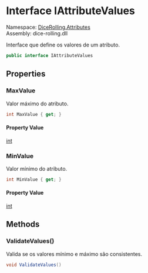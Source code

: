 # <a id="DiceRolling_Attributes_IAttributeValues"></a> Interface IAttributeValues

Namespace: [DiceRolling.Attributes](DiceRolling.Attributes.md)  
Assembly: dice\-rolling.dll  

Interface que define os valores de um atributo.

```csharp
public interface IAttributeValues
```

## Properties

### <a id="DiceRolling_Attributes_IAttributeValues_MaxValue"></a> MaxValue

Valor máximo do atributo.

```csharp
int MaxValue { get; }
```

#### Property Value

 [int](https://learn.microsoft.com/dotnet/api/system.int32)

### <a id="DiceRolling_Attributes_IAttributeValues_MinValue"></a> MinValue

Valor mínimo do atributo.

```csharp
int MinValue { get; }
```

#### Property Value

 [int](https://learn.microsoft.com/dotnet/api/system.int32)

## Methods

### <a id="DiceRolling_Attributes_IAttributeValues_ValidateValues"></a> ValidateValues\(\)

Valida se os valores mínimo e máximo são consistentes.

```csharp
void ValidateValues()
```

